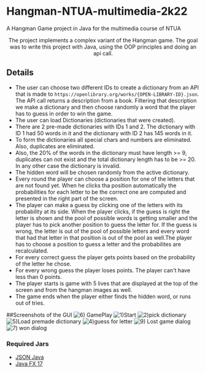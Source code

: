 # Hangman-NTUA-multimedia-2k22
A Hangman Game project in Java for the multimedia course of NTUA

<p align = "center"> The project implements a complex variant of the Hangman game. The goal was to write this project with Java, using the OOP principles and doing an api call. </p>



## Details
* The user can choose two different IDs to create a dictionary from an API that is made to ```https://openlibrary.org/works/{OPEN-LIBRARY-ID}.json```. The API call returns a description from a book. Filtering that description we make a dictionary and then choose randomly a word that the player has to guess in order to win the game.
* The user can load Dictionaries (dictionaries that were created).
* There are 2 pre-made dictionaries with IDs 1 and 2. The dictionary with ID 1 had 50 words in it and the dictionary with ID 2 has 145 words in it.  
* To form the dictionaries all special chars and numbers are eliminated. Also, duplicates are eliminated.
* Also, the 20% of the words in the dictionary must have length >= 9, duplicates can not exist and the total dictionary length has to be >= 20. In any other case the dictionary is invalid.
* The hidden word will be chosen randomly from the active dictionary. 
* Every round the player can choose a position for one of the letters that are not found yet. When he clicks tha position automatically the probabilities for each letter to be the correct one are computed and presented in the right part of the screen.
* The player can make a guess by clicking one of the letters with its probability at its side. When the player clicks, if the guess is right the letter is shown and the pool of possible words is getting smaller and the player has to pick another position to guess the letter for. If the guess is wrong, the letter is out of the pool of possible letters and every word that had that letter in that position is out of the pool as well.The player has to choose a position to guess a letter and the probabilites are recalculated.
* For every correct guess the player gets points based on the probability of the letter he chose.
* For every wrong guess the player loses points. The player can't have less than 0 points.
* The player starts is game with 5 lives that are displayed at the top of the screen and from the hangman images as well.
* The game ends when the player either finds the hidden word, or runs out of tries. 

##Screenshots of the GUI
![6) GamePlay](https://user-images.githubusercontent.com/75163039/159472073-aa4b7610-a5f9-41f2-831f-6e0d2b915576.png)
![1)Start](https://user-images.githubusercontent.com/75163039/159472255-be80b1c9-bfd6-41d2-aa67-1e4398de2928.png)
![2)pick dictionary](https://user-images.githubusercontent.com/75163039/159472282-c31caa01-231f-4324-afd3-a090c4dabe49.png)
![5)Load premade dictionary](https://user-images.githubusercontent.com/75163039/159472305-ed36a533-7e7c-4a99-b2ce-cbf83c0e17cd.png)
![4)guess for letter](https://user-images.githubusercontent.com/75163039/159472221-e2814cf8-901e-441e-937b-5eec992c8d1b.png)
![9) Lost game dialog](https://user-images.githubusercontent.com/75163039/159472351-03ff1540-740a-460a-ae12-e6aad80e9a68.png)
![7) won dialog](https://user-images.githubusercontent.com/75163039/159472389-26b5dd9f-7f9d-4ff4-bb4b-eed07995dfaa.png)



### Required Jars
* [JSON Java](https://github.com/stleary/JSON-java)
* [Java FX 17](https://openjfx.io/openjfx-docs/)

[//]: # (* images notloading in Github)
